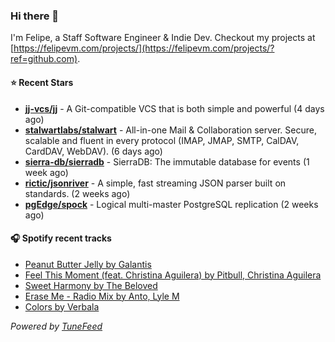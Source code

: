 ### Hi there 👋

I'm Felipe, a Staff Software Engineer & Indie Dev. Checkout my projects at [https://felipevm.com/projects/](https://felipevm.com/projects/?ref=github.com).

#### ⭐ Recent Stars
- **[jj-vcs/jj](https://github.com/jj-vcs/jj)** - A Git-compatible VCS that is both simple and powerful (4 days ago)
- **[stalwartlabs/stalwart](https://github.com/stalwartlabs/stalwart)** - All-in-one Mail &amp; Collaboration server. Secure, scalable and fluent in every protocol (IMAP, JMAP, SMTP, CalDAV, CardDAV, WebDAV). (6 days ago)
- **[sierra-db/sierradb](https://github.com/sierra-db/sierradb)** - SierraDB: The immutable database for events (1 week ago)
- **[rictic/jsonriver](https://github.com/rictic/jsonriver)** - A simple, fast streaming JSON parser built on standards. (2 weeks ago)
- **[pgEdge/spock](https://github.com/pgEdge/spock)** - Logical multi-master PostgreSQL replication (2 weeks ago)

#### 🎧 Spotify recent tracks
- [Peanut Butter Jelly by Galantis](https://open.spotify.com/track/3aIhJDHxr1kgTSnutJxPTH)
- [Feel This Moment (feat. Christina Aguilera) by Pitbull, Christina Aguilera](https://open.spotify.com/track/0Hf4aIJpsN4Os2f0y0VqWl)
- [Sweet Harmony by The Beloved](https://open.spotify.com/track/2iBQoV2OnmNJKso9B7nBy7)
- [Erase Me - Radio Mix by Anto, Lyle M](https://open.spotify.com/track/4ShXwskjzmFPM8yEKJCkw3)
- [Colors by Verbala](https://open.spotify.com/track/0jZwlCZ1GJxmXJy3KdtbBG)

_Powered by [TuneFeed](https://tunefeed.app?ref=github.com)_
